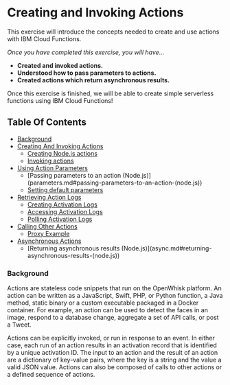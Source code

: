 # Creating and Invoking Actions

This exercise will introduce the concepts needed to create and use actions with IBM Cloud Functions.

_Once you have completed this exercise, you will have…_

* **Created and invoked actions.**
* **Understood how to pass parameters to actions.**
* **Created actions which return asynchronous results.**

Once this exercise is finished, we will be able to create simple serverless functions using IBM Cloud Functions!

## Table Of Contents

* [Background](./#background)
* [Creating And Invoking Actions](create_invoke.md#creating-and-invoking-actions)
  * [Creating Node.js actions](create_invoke.md#creating-node.js-actions)
  * [Invoking actions](create_invoke.md#invoking-actions)
* [Using Action Parameters](parameters.md#using-action-parameters)
  * \[Passing parameters to an action \(Node.js\)\]\(parameters.md\#passing-parameters-to-an-action-\(node.js\)\)
  * [Setting default parameters](parameters.md#setting-default-parameters)
* [Retrieving Action Logs](logs.md#retrieving-action-logs)
  * [Creating Activation Logs](logs.md#creating-activation-logs)
  * [Accessing Activation Logs](logs.md#accessing-activation-logs)
  * [Polling Activation Logs](logs.md#polling-activation-logs)
* [Calling Other Actions](openwhisk.md#calling-other-actions)
  * [Proxy Example](openwhisk.md#proxy-example)
* [Asynchronous Actions](async.md#asynchronous-actions)
  * \[Returning asynchronous results \(Node.js\)\]\(async.md\#returning-asynchronous-results-\(node.js\)\)

### Background

Actions are stateless code snippets that run on the OpenWhisk platform. An action can be written as a JavaScript, Swift, PHP, or Python function, a Java method, static binary or a custom executable packaged in a Docker container. For example, an action can be used to detect the faces in an image, respond to a database change, aggregate a set of API calls, or post a Tweet.

Actions can be explicitly invoked, or run in response to an event. In either case, each run of an action results in an activation record that is identified by a unique activation ID. The input to an action and the result of an action are a dictionary of key-value pairs, where the key is a string and the value a valid JSON value. Actions can also be composed of calls to other actions or a defined sequence of actions.

